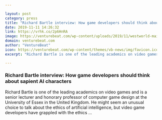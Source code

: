 ```yaml
---

layout: post
category: press
title: "Richard Bartle interview: How game developers should think about sapient AI characters"
date: 2019-11-11 14:26:32
link: https://vrhk.co/2p6HnRA
image: https://venturebeat.com/wp-content/uploads/2019/11/westworld-main-cropped.jpg?w=1200&strip=all
domain: venturebeat.com
author: "VentureBeat"
icon: https://venturebeat.com/wp-content/themes/vb-news/img/favicon.ico
excerpt: "Richard Bartle is one of the leading academics on video games and is a senior lecturer and honorary professor of computer game design at the University of Essex in the United Kingdom. He might seem an unusual choice to talk about the ethics of artificial intelligence, but video game developers have grappled with the ethics …"

---
```


### Richard Bartle interview: How game developers should think about sapient AI characters

Richard Bartle is one of the leading academics on video games and is a senior lecturer and honorary professor of computer game design at the University of Essex in the United Kingdom. He might seem an unusual choice to talk about the ethics of artificial intelligence, but video game developers have grappled with the ethics …